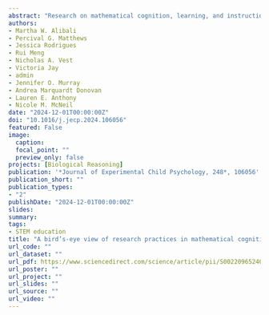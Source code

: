 ```yaml
---
abstract: "Research on mathematical cognition, learning, and instruction (MCLI) often takes cognition as its point of departure and considers instruction at a later point in the research cycle. In this article, we call for psychologists who study MCLI to reflect on the “status quo” of their research practices and to consider making instruction an earlier and more central aspect of their work. We encourage scholars of MCLI (a) to consider the needs of educators and schools when selecting research questions and developing interventions; (b) to compose research teams that are diverse in the personal, disciplinary, and occupational backgrounds of team members; (c) to make efforts to broaden participation in research and to conduct research in authentic settings; and (d) to communicate research in ways that are accessible to practitioners and to the general public. We argue that a more central consideration of instruction will lead to shifts that make research on MCLI more theoretically valuable, more actionable for educators, and more relevant to pressing societal challenges."
authors:
- Martha W. Alibali
- Percival G. Matthews
- Jessica Rodrigues
- Rui Meng
- Nicholas A. Vest
- Victoria Jay
- admin
- Jennifer O. Murray
- Andrea Marquardt Donovan
- Lauren E. Anthony
- Nicole M. McNeil
date: "2024-12-01T00:00:00Z"
doi: "10.1016/j.jecp.2024.106056"
featured: False
image:
  caption: 
  focal_point: ""
  preview_only: false
projects: [Biological Reasoning]
publication: '*Journal of Experimental Child Psychology, 248*, 106056'
publication_short: ""
publication_types:
- "2"
publishDate: "2024-12-01T00:00:00Z"
slides: 
summary: 
tags:
- STEM education
title: "A bird’s-eye view of research practices in mathematical cognition, learning, and instruction: Reimagining the status quo"
url_code: ""
url_dataset: ""
url_pdf: https://www.sciencedirect.com/science/article/pii/S0022096524001966
url_poster: ""
url_project: ""
url_slides: ""
url_source: ""
url_video: ""
---
```


